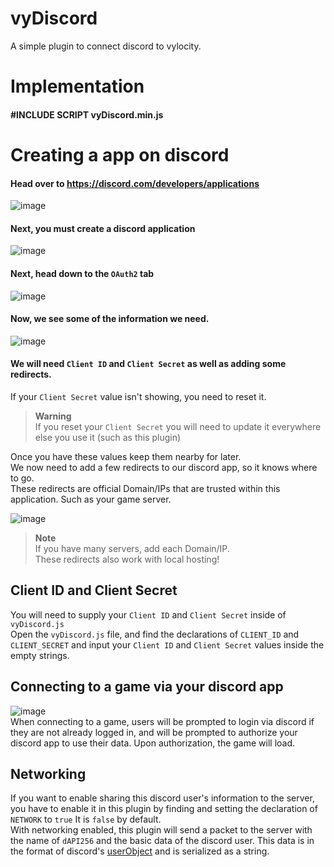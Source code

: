 # vyDiscord  
A simple plugin to connect discord to vylocity.  


# Implementation  

#### #INCLUDE SCRIPT vyDiscord.min.js  

# Creating a app on discord

#### Head over to https://discord.com/developers/applications

![image](https://user-images.githubusercontent.com/56242467/195375349-4b11f7af-302a-47a8-8614-d8b09f4c3656.png)

#### Next, you must create a discord application

![image](https://user-images.githubusercontent.com/56242467/195375540-ec7e240e-5118-4144-bd88-b8b9d81dcfb2.png)

#### Next, head down to the `OAuth2` tab

![image](https://user-images.githubusercontent.com/56242467/195375665-ee319e7d-205b-4d26-ab36-b401c02101b6.png)

#### Now, we see some of the information we need. 

![image](https://user-images.githubusercontent.com/56242467/195376162-9b4a34f6-01ae-40f5-b89c-95f27738e3f0.png)

#### We will need `Client ID` and `Client Secret` as well as adding some redirects.

If your `Client Secret` value isn't showing, you need to reset it. 

> **Warning**  
> If you reset your `Client Secret` you will need to update it everywhere else you use it (such as this plugin)

Once you have these values keep them nearby for later.  
We now need to add a few redirects to our discord app, so it knows where to go.  
These redirects are official Domain/IPs that are trusted within this application. Such as your game server.  

![image](https://user-images.githubusercontent.com/56242467/195378346-78bbf89e-c6df-4265-bd2b-3d5c345e24c1.png)

> **Note**  
> If you have many servers, add each Domain/IP.  
> These redirects also work with local hosting!

## Client ID and Client Secret

You will need to supply your `Client ID` and `Client Secret` inside of `vyDiscord.js`  
Open the `vyDiscord.js` file, and find the declarations of `CLIENT_ID` and `CLIENT_SECRET` and input your `Client ID` and `Client Secret` values inside the empty strings.  

## Connecting to a game via your discord app    
![image](https://user-images.githubusercontent.com/56242467/195381931-e89f7ed2-237d-4422-9c4f-29bd86add424.png)  
When connecting to a game, users will be prompted to login via discord if they are not already logged in, and will be prompted to authorize your discord app to use their data.
Upon authorization, the game will load.  

## Networking  
If you want to enable sharing this discord user's information to the server, you have to enable it in this plugin by finding and setting the declaration of `NETWORK` to `true` It is `false` by default.  
With networking enabled, this plugin will send a packet to the server with the name of `dAPI256` and the basic data of the discord user. This data is in the format of discord's [userObject](https://discord.com/developers/docs/resources/user#user-object) and is serialized as a string.  
